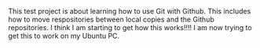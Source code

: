 This test project is about learning how to use Git with Github. This includes how to move respositories between local copies and the Github repositories.
I think I am starting to get how this works!!!!
I am now trying to get this to work on my Ubuntu PC.
